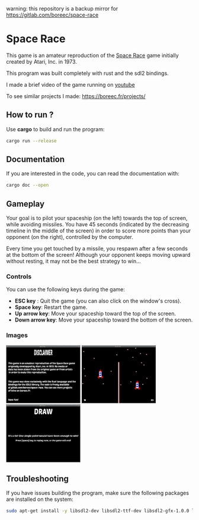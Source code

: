 warning: this repository is a backup mirror for https://gitlab.com/boreec/space-race

# Space Race

This game is an amateur reproduction of the [Space Race](https://en.wikipedia.org/wiki/Space_Race_(video_game)) game initially created by Atari, Inc. in 1973.

This program was built completely with rust and the sdl2 bindings.

I made a brief video of the game running on [youtube](https://www.youtube.com/watch?v=bzm3udWB7Kc)

To see similar projects I made: https://boreec.fr/projects/

## How to run ?

Use **cargo** to build and run the program:
```bash
cargo run --release
```

## Documentation

If you are interested in the code, you can read the documentation with:
```bash
cargo doc --open
```

## Gameplay

Your goal is to pilot your spaceship (on the left) towards the top of screen, while avoiding missiles.
You have 45 seconds (indicated by the decreasing timeline in the middle of the screen) in order to score
more points than your opponent (on the right), controlled by the computer.

Every time you get touched by a missile, you respawn after a few seconds at the bottom of the screen!
Although your opponent keeps moving upward without resting, it may not be the best strategy to win...

### Controls

You can use the following keys during the game:
* **ESC key** : Quit the game (you can also click on the window's cross).
* **Space key**: Restart the game.
* **Up arrow key**: Move your spaceship toward the top of the screen.
* **Down arrow key**: Move your spaceship toward the bottom of the screen.

### Images
<img src="asset/img/disclaimer.png" alt="disclaimer" width="200"/>
<img src="asset/img/game.png" alt="game" width="200"/>
<img src="asset/img/game_over.png" alt="game_over" width="200"/>

## Troubleshooting

If you have issues building the program, make sure the following packages are installed on the system:

```bash
sudo apt-get install -y libsdl2-dev libsdl2-ttf-dev libsdl2-gfx-1.0.0 libsdl2-gfx-dev
```
